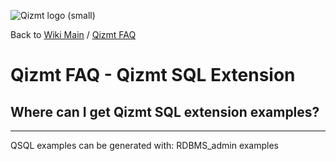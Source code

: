 <a href='Hidden comment: Image:'></a><img src='http://qizmt.googlecode.com/svn/wiki/images/Qizmt_logo_small.png' alt='Qizmt logo (small)' />

Back to <a href='Hidden comment: Link:'></a>[Wiki Main](Main.md) / <a href='Hidden comment: Link:'></a>[Qizmt FAQ](MySpaceQizmtFAQ.md)



# Qizmt FAQ - Qizmt SQL Extension #

## Where can I get Qizmt SQL extension examples? ##

---


QSQL examples can be generated with:
RDBMS\_admin examples